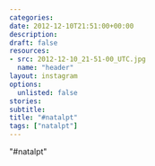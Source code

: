 ```yaml
---
categories:
date: 2012-12-10T21:51:00+00:00
description:
draft: false
resources:
- src: 2012-12-10_21-51-00_UTC.jpg
  name: "header"
layout: instagram
options:
  unlisted: false
stories:
subtitle:
title: "#natalpt"
tags: ["natalpt"]
---
```


"#natalpt"
